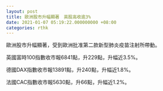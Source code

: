 ```yaml
---
layout: post
title: 歐洲股市升幅顯著　英股高收逾3%
date: 2021-01-07 05:19:22.000000000 +08:00
categories: rthk
---
```


歐洲股市升幅顯著，受到歐洲批准第二款新型肺炎疫苗注射所帶動。

英國富時100指數收市報6841點，升229點，升幅近3.5%。

德國DAX指數收市報13891點，升240點，升幅近1.8%。

法國CAC指數收市報5630點，升66點，升幅近1.2%。
